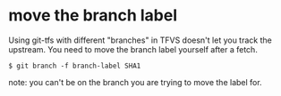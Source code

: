 # move the branch label

Using git-tfs with different "branches" in TFVS doesn't let you track
the upstream. You need to move the branch label yourself after a fetch.

```
$ git branch -f branch-label SHA1
```

note: you can't be on the branch you are trying to move the label for.
